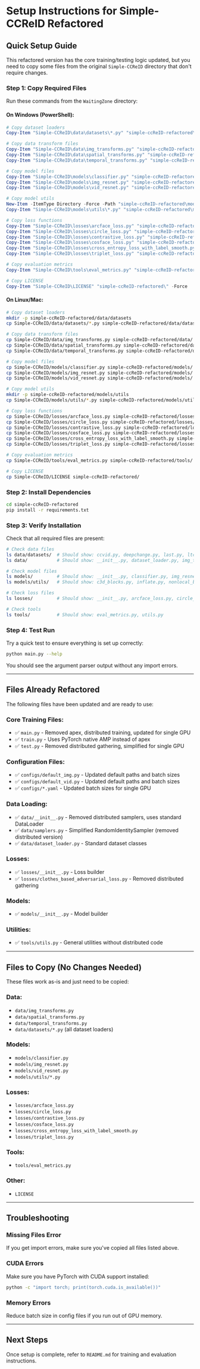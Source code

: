 # Setup Instructions for Simple-CCReID Refactored

## Quick Setup Guide

This refactored version has the core training/testing logic updated, but you need to copy some files from the original `Simple-CCReID` directory that don't require changes.

### Step 1: Copy Required Files

Run these commands from the `WaitingZone` directory:

#### On Windows (PowerShell):
```powershell
# Copy dataset loaders
Copy-Item "Simple-CCReID\data\datasets\*.py" "simple-ccReID-refactored\data\datasets\" -Force

# Copy data transform files
Copy-Item "Simple-CCReID\data\img_transforms.py" "simple-ccReID-refactored\data\" -Force
Copy-Item "Simple-CCReID\data\spatial_transforms.py" "simple-ccReID-refactored\data\" -Force
Copy-Item "Simple-CCReID\data\temporal_transforms.py" "simple-ccReID-refactored\data\" -Force

# Copy model files
Copy-Item "Simple-CCReID\models\classifier.py" "simple-ccReID-refactored\models\" -Force
Copy-Item "Simple-CCReID\models\img_resnet.py" "simple-ccReID-refactored\models\" -Force
Copy-Item "Simple-CCReID\models\vid_resnet.py" "simple-ccReID-refactored\models\" -Force

# Copy model utils
New-Item -ItemType Directory -Force -Path "simple-ccReID-refactored\models\utils"
Copy-Item "Simple-CCReID\models\utils\*.py" "simple-ccReID-refactored\models\utils\" -Force

# Copy loss functions
Copy-Item "Simple-CCReID\losses\arcface_loss.py" "simple-ccReID-refactored\losses\" -Force
Copy-Item "Simple-CCReID\losses\circle_loss.py" "simple-ccReID-refactored\losses\" -Force
Copy-Item "Simple-CCReID\losses\contrastive_loss.py" "simple-ccReID-refactored\losses\" -Force
Copy-Item "Simple-CCReID\losses\cosface_loss.py" "simple-ccReID-refactored\losses\" -Force
Copy-Item "Simple-CCReID\losses\cross_entropy_loss_with_label_smooth.py" "simple-ccReID-refactored\losses\" -Force
Copy-Item "Simple-CCReID\losses\triplet_loss.py" "simple-ccReID-refactored\losses\" -Force

# Copy evaluation metrics
Copy-Item "Simple-CCReID\tools\eval_metrics.py" "simple-ccReID-refactored\tools\" -Force

# Copy LICENSE
Copy-Item "Simple-CCReID\LICENSE" "simple-ccReID-refactored\" -Force
```

#### On Linux/Mac:
```bash
# Copy dataset loaders
mkdir -p simple-ccReID-refactored/data/datasets
cp Simple-CCReID/data/datasets/*.py simple-ccReID-refactored/data/datasets/

# Copy data transform files
cp Simple-CCReID/data/img_transforms.py simple-ccReID-refactored/data/
cp Simple-CCReID/data/spatial_transforms.py simple-ccReID-refactored/data/
cp Simple-CCReID/data/temporal_transforms.py simple-ccReID-refactored/data/

# Copy model files
cp Simple-CCReID/models/classifier.py simple-ccReID-refactored/models/
cp Simple-CCReID/models/img_resnet.py simple-ccReID-refactored/models/
cp Simple-CCReID/models/vid_resnet.py simple-ccReID-refactored/models/

# Copy model utils
mkdir -p simple-ccReID-refactored/models/utils
cp Simple-CCReID/models/utils/*.py simple-ccReID-refactored/models/utils/

# Copy loss functions
cp Simple-CCReID/losses/arcface_loss.py simple-ccReID-refactored/losses/
cp Simple-CCReID/losses/circle_loss.py simple-ccReID-refactored/losses/
cp Simple-CCReID/losses/contrastive_loss.py simple-ccReID-refactored/losses/
cp Simple-CCReID/losses/cosface_loss.py simple-ccReID-refactored/losses/
cp Simple-CCReID/losses/cross_entropy_loss_with_label_smooth.py simple-ccReID-refactored/losses/
cp Simple-CCReID/losses/triplet_loss.py simple-ccReID-refactored/losses/

# Copy evaluation metrics
cp Simple-CCReID/tools/eval_metrics.py simple-ccReID-refactored/tools/

# Copy LICENSE
cp Simple-CCReID/LICENSE simple-ccReID-refactored/
```

### Step 2: Install Dependencies

```bash
cd simple-ccReID-refactored
pip install -r requirements.txt
```

### Step 3: Verify Installation

Check that all required files are present:

```bash
# Check data files
ls data/datasets/  # Should show: ccvid.py, deepchange.py, last.py, ltcc.py, prcc.py, vcclothes.py
ls data/           # Should show: __init__.py, dataset_loader.py, img_transforms.py, samplers.py, spatial_transforms.py, temporal_transforms.py

# Check model files
ls models/         # Should show: __init__.py, classifier.py, img_resnet.py, vid_resnet.py, utils/
ls models/utils/   # Should show: c3d_blocks.py, inflate.py, nonlocal_blocks.py, pooling.py

# Check loss files
ls losses/         # Should show: __init__.py, arcface_loss.py, circle_loss.py, clothes_based_adversarial_loss.py, contrastive_loss.py, cosface_loss.py, cross_entropy_loss_with_label_smooth.py, triplet_loss.py

# Check tools
ls tools/          # Should show: eval_metrics.py, utils.py
```

### Step 4: Test Run

Try a quick test to ensure everything is set up correctly:

```bash
python main.py --help
```

You should see the argument parser output without any import errors.

---

## Files Already Refactored

The following files have been updated and are ready to use:

### Core Training Files:
- ✅ `main.py` - Removed apex, distributed training, updated for single GPU
- ✅ `train.py` - Uses PyTorch native AMP instead of apex
- ✅ `test.py` - Removed distributed gathering, simplified for single GPU

### Configuration Files:
- ✅ `configs/default_img.py` - Updated default paths and batch sizes
- ✅ `configs/default_vid.py` - Updated default paths and batch sizes
- ✅ `configs/*.yaml` - Updated batch sizes for single GPU

### Data Loading:
- ✅ `data/__init__.py` - Removed distributed samplers, uses standard DataLoader
- ✅ `data/samplers.py` - Simplified RandomIdentitySampler (removed distributed version)
- ✅ `data/dataset_loader.py` - Standard dataset classes

### Losses:
- ✅ `losses/__init__.py` - Loss builder
- ✅ `losses/clothes_based_adversarial_loss.py` - Removed distributed gathering

### Models:
- ✅ `models/__init__.py` - Model builder

### Utilities:
- ✅ `tools/utils.py` - General utilities without distributed code

---

## Files to Copy (No Changes Needed)

These files work as-is and just need to be copied:

### Data:
- `data/img_transforms.py`
- `data/spatial_transforms.py`
- `data/temporal_transforms.py`
- `data/datasets/*.py` (all dataset loaders)

### Models:
- `models/classifier.py`
- `models/img_resnet.py`
- `models/vid_resnet.py`
- `models/utils/*.py`

### Losses:
- `losses/arcface_loss.py`
- `losses/circle_loss.py`
- `losses/contrastive_loss.py`
- `losses/cosface_loss.py`
- `losses/cross_entropy_loss_with_label_smooth.py`
- `losses/triplet_loss.py`

### Tools:
- `tools/eval_metrics.py`

### Other:
- `LICENSE`

---

## Troubleshooting

### Missing Files Error
If you get import errors, make sure you've copied all files listed above.

### CUDA Errors
Make sure you have PyTorch with CUDA support installed:
```bash
python -c "import torch; print(torch.cuda.is_available())"
```

### Memory Errors
Reduce batch size in config files if you run out of GPU memory.

---

## Next Steps

Once setup is complete, refer to `README.md` for training and evaluation instructions.
